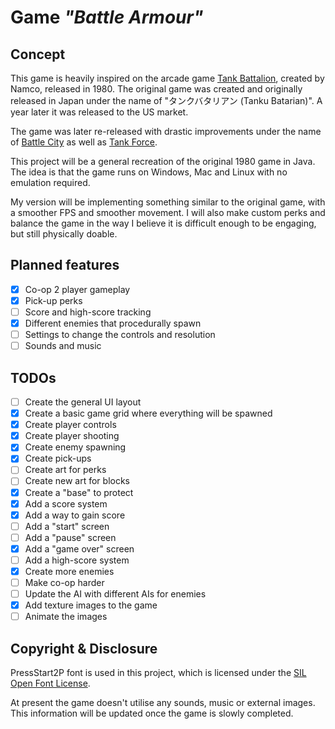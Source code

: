 # Game *"Battle Armour"*

## Concept

This game is heavily inspired on the arcade game [Tank Battalion](https://en.wikipedia.org/wiki/Tank_Battalion), created by Namco, released in 1980.
The original game was created and originally released in Japan under the name of "タンクバタリアン (Tanku Batarian)". A year later it was released to the US market.

The game was later re-released with drastic improvements under the name of [Battle City](https://en.wikipedia.org/wiki/Battle_City) as well as [Tank Force](https://en.wikipedia.org/wiki/Tank_Force).

This project will be a general recreation of the original 1980 game in Java.
The idea is that the game runs on Windows, Mac and Linux with no emulation required.

My version will be implementing something similar to the original game, with a smoother FPS and smoother movement.
I will also make custom perks and balance the game in the way I believe it is difficult enough to be engaging, but still physically doable.

## Planned features

- [x] Co-op 2 player gameplay
- [x] Pick-up perks
- [ ] Score and high-score tracking
- [x] Different enemies that procedurally spawn
- [ ] Settings to change the controls and resolution
- [ ] Sounds and music

## TODOs

- [ ] Create the general UI layout
- [x] Create a basic game grid where everything will be spawned
- [x] Create player controls 
- [x] Create player shooting
- [x] Create enemy spawning
- [x] Create pick-ups
- [ ] Create art for perks
- [ ] Create new art for blocks
- [x] Create a "base" to protect
- [x] Add a score system
- [x] Add a way to gain score
- [ ] Add a "start" screen
- [ ] Add a "pause" screen
- [x] Add a "game over" screen
- [ ] Add a high-score system
- [x] Create more enemies
- [ ] Make co-op harder
- [ ] Update the AI with different AIs for enemies
- [x] Add texture images to the game
- [ ] Animate the images

## Copyright & Disclosure

PressStart2P font is used in this project, which is licensed under the [SIL Open Font License](https://github.com/cityteaching/javaproject2023-Supermarcel10/blob/main/src/main/resources/font/PressStat2P-OFL.txt).

At present the game doesn't utilise any sounds, music or external images.
This information will be updated once the game is slowly completed.